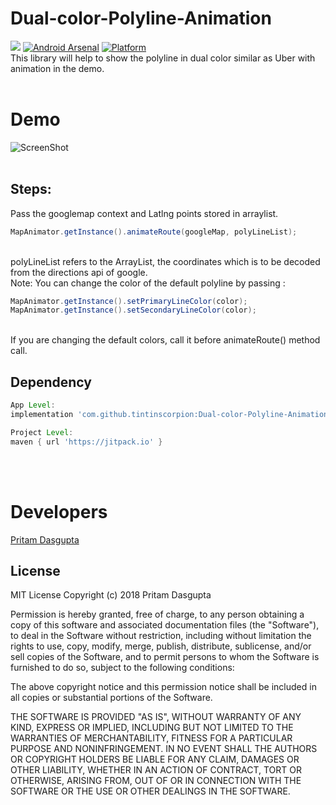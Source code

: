 # Dual-color-Polyline-Animation
[![](https://jitpack.io/v/tintinscorpion/Dual-color-Polyline-Animation.svg)](https://jitpack.io/#tintinscorpion/Dual-color-Polyline-Animation)
[![Android Arsenal](https://img.shields.io/badge/Android%20Arsenal-Dual%20color%20Polyline-brightgreen.svg?style=flat)](https://android-arsenal.com/details/1/7381)
[![Platform](https://img.shields.io/badge/platform-android-green.svg)](http://developer.android.com/index.html)
<br>
This library will help to show the polyline in dual color similar as Uber with animation in the demo. 
<br><br>

# Demo

![ScreenShot](/polylinegif.gif)
<br><br>

## Steps:
Pass the googlemap context and Latlng points stored in arraylist.

``` java
MapAnimator.getInstance().animateRoute(googleMap, polyLineList);
```
<br>
polyLineList refers to the ArrayList<LatLng>, the coordinates which is to be decoded from the directions api of google.

 <br>
 Note:
   You can change the color of the default polyline by passing :

   ``` java
   MapAnimator.getInstance().setPrimaryLineColor(color);
   MapAnimator.getInstance().setSecondaryLineColor(color);
   ```
   <br>
   If you are changing the default colors, call it before animateRoute() method call.


## Dependency

```groovy
App Level:
implementation 'com.github.tintinscorpion:Dual-color-Polyline-Animation:1.0'
```
```groovy
Project Level:
maven { url 'https://jitpack.io' }
```
 <br><br>

# Developers

<a href="https://github.com/tintinscorpion">Pritam Dasgupta</a>
  
## License
 
 MIT License
 Copyright (c) 2018 Pritam Dasgupta

 Permission is hereby granted, free of charge, to any person obtaining a copy
 of this software and associated documentation files (the "Software"), to deal
 in the Software without restriction, including without limitation the rights
 to use, copy, modify, merge, publish, distribute, sublicense, and/or sell
 copies of the Software, and to permit persons to whom the Software is
 furnished to do so, subject to the following conditions:

 The above copyright notice and this permission notice shall be included in all
 copies or substantial portions of the Software.

 THE SOFTWARE IS PROVIDED "AS IS", WITHOUT WARRANTY OF ANY KIND, EXPRESS OR
 IMPLIED, INCLUDING BUT NOT LIMITED TO THE WARRANTIES OF MERCHANTABILITY,
 FITNESS FOR A PARTICULAR PURPOSE AND NONINFRINGEMENT. IN NO EVENT SHALL THE
 AUTHORS OR COPYRIGHT HOLDERS BE LIABLE FOR ANY CLAIM, DAMAGES OR OTHER
 LIABILITY, WHETHER IN AN ACTION OF CONTRACT, TORT OR OTHERWISE, ARISING FROM,
 OUT OF OR IN CONNECTION WITH THE SOFTWARE OR THE USE OR OTHER DEALINGS IN THE
 SOFTWARE.

